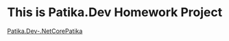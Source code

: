  # This is Patika.Dev Homework Project

 [Patika.Dev-.NetCorePatika](https://app.patika.dev/egitimler/net-core-patikasi)
